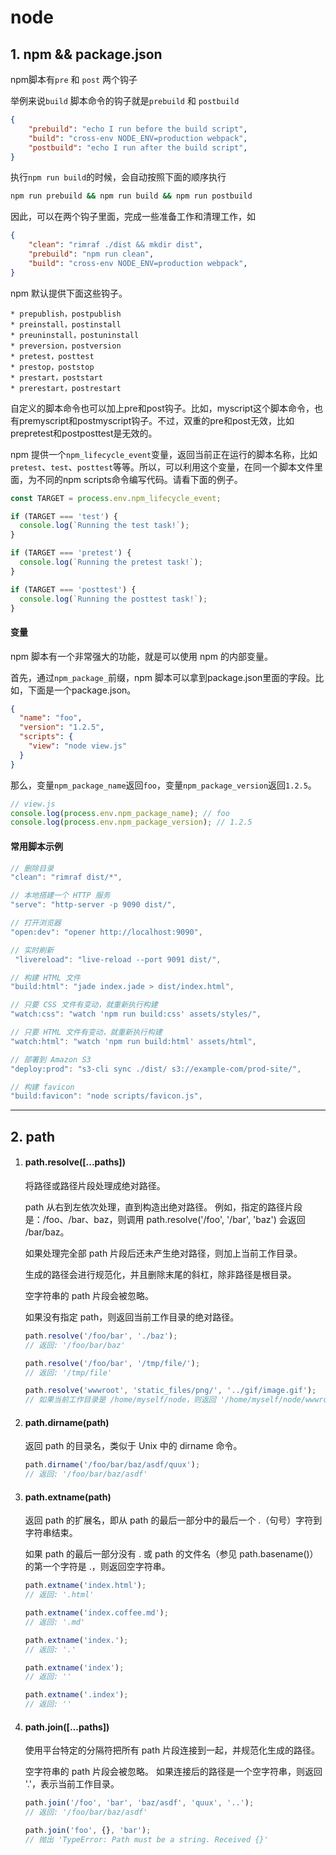 # node

## 1. npm && package.json

npm脚本有`pre` 和 `post` 两个钩子

举例来说`build` 脚本命令的钩子就是`prebuild` 和 `postbuild`
```json
{
    "prebuild": "echo I run before the build script",
    "build": "cross-env NODE_ENV=production webpack",
    "postbuild": "echo I run after the build script",
}
```
执行`npm run build`的时候，会自动按照下面的顺序执行
```bash
npm run prebuild && npm run build && npm run postbuild
```
因此，可以在两个钩子里面，完成一些准备工作和清理工作，如
```json
{
    "clean": "rimraf ./dist && mkdir dist",
    "prebuild": "npm run clean",
    "build": "cross-env NODE_ENV=production webpack",
}
```

npm 默认提供下面这些钩子。

    * prepublish，postpublish
    * preinstall，postinstall
    * preuninstall，postuninstall
    * preversion，postversion
    * pretest，posttest
    * prestop，poststop
    * prestart，poststart
    * prerestart，postrestart

自定义的脚本命令也可以加上pre和post钩子。比如，myscript这个脚本命令，也有premyscript和postmyscript钩子。不过，双重的pre和post无效，比如prepretest和postposttest是无效的。

npm 提供一个`npm_lifecycle_event`变量，返回当前正在运行的脚本名称，比如`pretest`、`test`、`posttest`等等。所以，可以利用这个变量，在同一个脚本文件里面，为不同的npm scripts命令编写代码。请看下面的例子。

```js
const TARGET = process.env.npm_lifecycle_event;

if (TARGET === 'test') {
  console.log(`Running the test task!`);
}

if (TARGET === 'pretest') {
  console.log(`Running the pretest task!`);
}

if (TARGET === 'posttest') {
  console.log(`Running the posttest task!`);
}
```

#### 变量
npm 脚本有一个非常强大的功能，就是可以使用 npm 的内部变量。

首先，通过`npm_package_`前缀，npm 脚本可以拿到package.json里面的字段。比如，下面是一个package.json。

```json
{
  "name": "foo", 
  "version": "1.2.5",
  "scripts": {
    "view": "node view.js"
  }
}
```

那么，变量`npm_package_name`返回`foo`，变量`npm_package_version`返回`1.2.5`。

```js
// view.js
console.log(process.env.npm_package_name); // foo
console.log(process.env.npm_package_version); // 1.2.5
```

#### 常用脚本示例

```js
// 删除目录
"clean": "rimraf dist/*",

// 本地搭建一个 HTTP 服务
"serve": "http-server -p 9090 dist/",

// 打开浏览器
"open:dev": "opener http://localhost:9090",

// 实时刷新
 "livereload": "live-reload --port 9091 dist/",

// 构建 HTML 文件
"build:html": "jade index.jade > dist/index.html",

// 只要 CSS 文件有变动，就重新执行构建
"watch:css": "watch 'npm run build:css' assets/styles/",

// 只要 HTML 文件有变动，就重新执行构建
"watch:html": "watch 'npm run build:html' assets/html",

// 部署到 Amazon S3
"deploy:prod": "s3-cli sync ./dist/ s3://example-com/prod-site/",

// 构建 favicon
"build:favicon": "node scripts/favicon.js",
```

------------------------

## 2. path

1. #### path.resolve([...paths])

    将路径或路径片段处理成绝对路径。

    path 从右到左依次处理，直到构造出绝对路径。 例如，指定的路径片段是：/foo、/bar、baz，则调用 path.resolve('/foo', '/bar', 'baz') 会返回 /bar/baz。

    如果处理完全部 path 片段后还未产生绝对路径，则加上当前工作目录。

    生成的路径会进行规范化，并且删除末尾的斜杠，除非路径是根目录。

    空字符串的 path 片段会被忽略。

    如果没有指定 path，则返回当前工作目录的绝对路径。

    ```js
    path.resolve('/foo/bar', './baz');
    // 返回: '/foo/bar/baz'

    path.resolve('/foo/bar', '/tmp/file/');
    // 返回: '/tmp/file'

    path.resolve('wwwroot', 'static_files/png/', '../gif/image.gif');
    // 如果当前工作目录是 /home/myself/node，则返回 '/home/myself/node/wwwroot/static_files/gif/image.gif'
    ```

2. #### path.dirname(path)

    返回 path 的目录名，类似于 Unix 中的 dirname 命令。

    ```js
    path.dirname('/foo/bar/baz/asdf/quux');
    // 返回: '/foo/bar/baz/asdf'
    ```

3. #### path.extname(path)

    返回 path 的扩展名，即从 path 的最后一部分中的最后一个 .（句号）字符到字符串结束。 
    
    如果 path 的最后一部分没有 . 或 path 的文件名（参见 path.basename()）的第一个字符是 .，则返回空字符串。

    ```js
    path.extname('index.html');
    // 返回: '.html'

    path.extname('index.coffee.md');
    // 返回: '.md'

    path.extname('index.');
    // 返回: '.'

    path.extname('index');
    // 返回: ''

    path.extname('.index');
    // 返回: ''
    ```

4. #### path.join([...paths])

    使用平台特定的分隔符把所有 path 片段连接到一起，并规范化生成的路径。

    空字符串的 path 片段会被忽略。 如果连接后的路径是一个空字符串，则返回 '.'，表示当前工作目录。

    ```js
    path.join('/foo', 'bar', 'baz/asdf', 'quux', '..');
    // 返回: '/foo/bar/baz/asdf'

    path.join('foo', {}, 'bar');
    // 抛出 'TypeError: Path must be a string. Received {}'
    ```